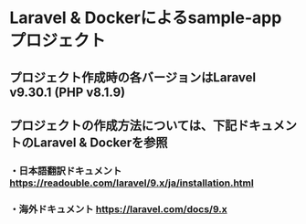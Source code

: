 # Laravel & Dockerによるsample-appプロジェクト
## プロジェクト作成時の各バージョンはLaravel v9.30.1 (PHP v8.1.9)
## プロジェクトの作成方法については、下記ドキュメントのLaravel & Dockerを参照
### ・日本語翻訳ドキュメント https://readouble.com/laravel/9.x/ja/installation.html
### ・海外ドキュメント https://laravel.com/docs/9.x
